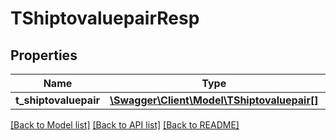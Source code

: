 # TShiptovaluepairResp

## Properties
Name | Type | Description | Notes
------------ | ------------- | ------------- | -------------
**t_shiptovaluepair** | [**\Swagger\Client\Model\TShiptovaluepair[]**](TShiptovaluepair.md) |  | [optional] 

[[Back to Model list]](../README.md#documentation-for-models) [[Back to API list]](../README.md#documentation-for-api-endpoints) [[Back to README]](../README.md)


